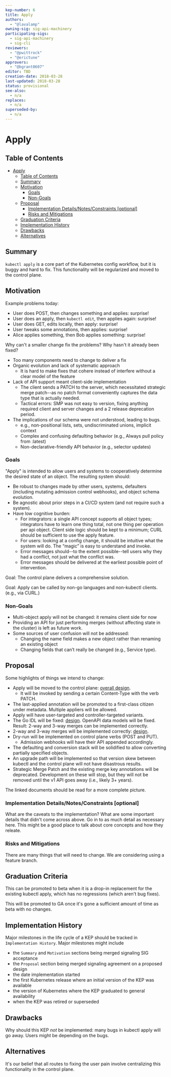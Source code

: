 ```yaml
---
kep-number: 6
title: Apply
authors:
  - "@lavalamp"
owning-sig: sig-api-machinery
participating-sigs:
  - sig-api-machinery
  - sig-cli
reviewers:
  - "@pwittrock"
  - "@erictune"
approvers:
  - "@bgrant0607"
editor: TBD
creation-date: 2018-03-28
last-updated: 2018-03-28
status: provisional
see-also:
  - n/a
replaces:
  - n/a
superseded-by:
  - n/a
---
```


# Apply

## Table of Contents

- [Apply](#apply)
   - [Table of Contents](#table-of-contents)
   - [Summary](#summary)
   - [Motivation](#motivation)
      - [Goals](#goals)
      - [Non-Goals](#non-goals)
   - [Proposal](#proposal)
      - [Implementation Details/Notes/Constraints [optional]](#implementation-detailsnotesconstraints-optional)
      - [Risks and Mitigations](#risks-and-mitigations)
   - [Graduation Criteria](#graduation-criteria)
   - [Implementation History](#implementation-history)
   - [Drawbacks](#drawbacks)
   - [Alternatives](#alternatives)

## Summary

`kubectl apply` is a core part of the Kubernetes config workflow, but it is
buggy and hard to fix. This functionality will be regularized and moved to the
control plane.

## Motivation

Example problems today:

* User does POST, then changes something and applies: surprise!
* User does an apply, then `kubectl edit`, then applies again: surprise!
* User does GET, edits locally, then apply: surprise!
* User tweaks some annotations, then applies: surprise!
* Alice applies something, then Bob applies something: surprise!

Why can't a smaller change fix the problems? Why hasn't it already been fixed?

* Too many components need to change to deliver a fix
* Organic evolution and lack of systematic approach
  * It is hard to make fixes that cohere instead of interfere without a clear model of the feature
* Lack of API support meant client-side implementation
  * The client sends a PATCH to the server, which necessitated strategic merge patch--as no patch format conveniently captures the data type that is actually needed.
  * Tactical errors: SMP was not easy to version, fixing anything required client and server changes and a 2 release deprecation period.
* The implications of our schema were not understood, leading to bugs.
  * e.g., non-positional lists, sets, undiscriminated unions, implicit context
  * Complex and confusing defaulting behavior (e.g., Always pull policy from :latest)
  * Non-declarative-friendly API behavior (e.g., selector updates)

### Goals

"Apply" is intended to allow users and systems to cooperatively determine the
desired state of an object. The resulting system should:

* Be robust to changes made by other users, systems, defaulters (including mutating admission control webhooks), and object schema evolution.
* Be agnostic about prior steps in a CI/CD system (and not require such a system).
* Have low cognitive burden:
  * For integrators: a single API concept supports all object types; integrators
    have to learn one thing total, not one thing per operation per api object.
    Client side logic should be kept to a minimum; CURL should be sufficient to
    use the apply feature.
  * For users: looking at a config change, it should be intuitive what the
    system will do. The “magic” is easy to understand and invoke.
  * Error messages should--to the extent possible--tell users why they had a
    conflict, not just what the conflict was.
  * Error messages should be delivered at the earliest possible point of
    intervention.

Goal: The control plane delivers a comprehensive solution.

Goal: Apply can be called by non-go languages and non-kubectl clients. (e.g.,
via CURL.)

### Non-Goals

* Multi-object apply will not be changed: it remains client side for now
* Providing an API for just performing merges (without affecting state in the
  cluster) is left as future work.
* Some sources of user confusion will not be addressed:
  * Changing the name field makes a new object rather than renaming an existing object
  * Changing fields that can’t really be changed (e.g., Service type).

## Proposal

Some highlights of things we intend to change:

* Apply will be moved to the control plane: [overall design](https://goo.gl/UbCRuf).
  * It will be invoked by sending a certain Content-Type with the verb PATCH.
* The last-applied annotation will be promoted to a first-class citizen under
  metadata. Multiple appliers will be allowed.
* Apply will have user-targeted and controller-targeted variants.
* The Go IDL will be fixed: [design](https://goo.gl/EBGu2V). OpenAPI data models will be fixed. Result: 2-way and
  3-way merges can be implemented correctly.
* 2-way and 3-way merges will be implemented correctly: [design](https://goo.gl/nRZVWL).
* Dry-run will be implemented on control plane verbs (POST and PUT).
  * Admission webhooks will have their API appended accordingly.
* The defaulting and conversion stack will be solidified to allow converting
  partially specified objects.
* An upgrade path will be implemented so that version skew between kubectl and
  the control plane will not have disastrous results.
* Strategic Merge Patch and the existing merge key annotations will be
  deprecated. Development on these will stop, but they will not be removed until
  the v1 API goes away (i.e., likely 3+ years).

The linked documents should be read for a more complete picture.

### Implementation Details/Notes/Constraints [optional]

What are the caveats to the implementation?
What are some important details that didn't come across above.
Go in to as much detail as necessary here.
This might be a good place to talk about core concepts and how they releate.

### Risks and Mitigations

There are many things that will need to change. We are considering using a
feature branch.

## Graduation Criteria

This can be promoted to beta when it is a drop-in replacement for the existing
kubectl apply, which has no regressions (which aren't bug fixes).

This will be promoted to GA once it's gone a sufficient amount of time as beta
with no changes.

## Implementation History

Major milestones in the life cycle of a KEP should be tracked in `Implementation History`.
Major milestones might include

- the `Summary` and `Motivation` sections being merged signaling SIG acceptance
- the `Proposal` section being merged signaling agreement on a proposed design
- the date implementation started
- the first Kubernetes release where an initial version of the KEP was available
- the version of Kubernetes where the KEP graduated to general availability
- when the KEP was retired or superseded

## Drawbacks

Why should this KEP _not_ be implemented: many bugs in kubectl apply will go
away. Users might be depending on the bugs.

## Alternatives

It's our belief that all routes to fixing the user pain involve
centralizing this functionality in the control plane.
